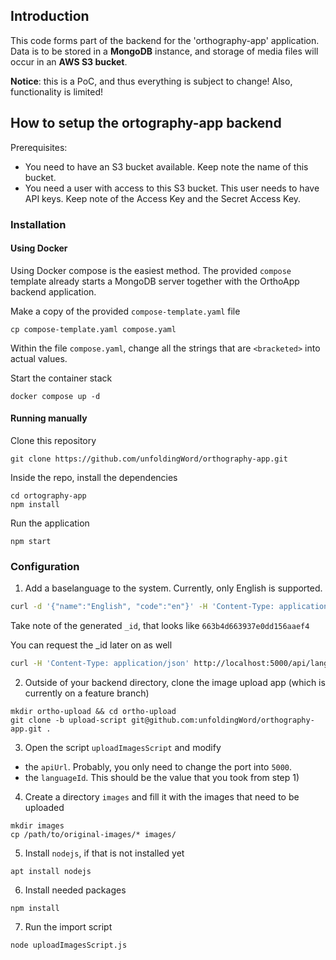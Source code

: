 ## Introduction
This code forms part of the backend for the 'orthography-app' application. 
Data is to be stored in a **MongoDB** instance, and storage of media files will occur in an **AWS S3 bucket**. 

**Notice**: this is a PoC, and thus everything is subject to change! Also, functionality is limited!

## How to setup the ortography-app backend
Prerequisites:
- You need to have an S3 bucket available. Keep note the name of this bucket.
- You need a user with access to this S3 bucket. This user needs to have API keys. Keep note of the Access Key and the Secret Access Key.

### Installation
#### Using Docker
Using Docker compose is the easiest method. The provided `compose` template already starts a MongoDB server together with the OrthoApp backend application.

Make a copy of the provided `compose-template.yaml` file
```
cp compose-template.yaml compose.yaml
```

Within the file `compose.yaml`, change all the strings that are `<bracketed>` into actual values.

Start the container stack
```
docker compose up -d
```

#### Running manually

Clone this repository
```
git clone https://github.com/unfoldingWord/orthography-app.git
```

Inside the repo, install the dependencies
```
cd ortography-app
npm install
```

Run the application
```
npm start
```

### Configuration
1) Add a baselanguage to the system. Currently, only English is supported.
```bash
curl -d '{"name":"English", "code":"en"}' -H 'Content-Type: application/json' http://localhost:5000/api/language/add
```
Take note of the generated `_id`, that looks like `663b4d663937e0dd156aaef4`

You can request the _id later on as well
```bash
curl -H 'Content-Type: application/json' http://localhost:5000/api/language/base
```

2) Outside of your backend directory, clone the image upload app (which is currently on a feature branch)
```
mkdir ortho-upload && cd ortho-upload
git clone -b upload-script git@github.com:unfoldingWord/orthography-app.git .
```

3) Open the script `uploadImagesScript` and modify 
- the `apiUrl`. Probably, you only need to change the port into `5000`. 
- the `languageId`. This should be the value that you took from step 1)

4) Create a directory `images` and fill it with the images that need to be uploaded
```
mkdir images
cp /path/to/original-images/* images/
```

5) Install `nodejs`, if that is not installed yet
```
apt install nodejs
```

6) Install needed packages
```
npm install
```

7) Run the import script
```
node uploadImagesScript.js
```
